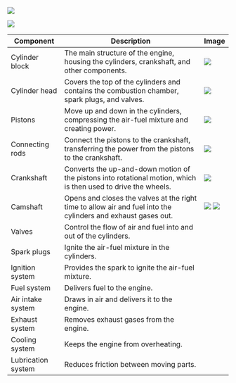 

![](https://i0.wp.com/www.partsofacarengine.com/wp-content/uploads/2023/04/Car-Engine-Parts-Names-with-Diagram.webp?fit=2240%2C1260&ssl=1)

![](https://energy.gov/sites/prod/files/Combustion-Engine-4_1.gif)

| Component | Description | Image |
| ---- | ---- | ---- |
| Cylinder block | The main structure of the engine, housing the cylinders, crankshaft, and other components. | ![](https://www.howacarworks.com/images/130/undefined_w1400.jpg) |
| Cylinder head | Covers the top of the cylinders and contains the combustion chamber, spark plugs, and valves. | ![](https://frankensteined.net/wp-content/uploads/2023/08/LV3-Assem-Intake-2.png) |
| Pistons | Move up and down in the cylinders, compressing the air-fuel mixture and creating power. | ![](https://i.ytimg.com/vi/RV1xWCpBEr8/maxresdefault.jpg) |
| Connecting rods | Connect the pistons to the crankshaft, transferring the power from the pistons to the crankshaft. | ![](https://upload.wikimedia.org/wikipedia/commons/7/7b/Undefined_w1400.jpg) |
| Crankshaft | Converts the up-and-down motion of the pistons into rotational motion, which is then used to drive the wheels. | ![](https://autoprotoway.com/wp-content/uploads/2023/01/components-of-crankshaft.jpg) |
| Camshaft | Opens and closes the valves at the right time to allow air and fuel into the cylinders and exhaust gases out. | ![](https://savree-storage.s3.amazonaws.com/Articles/optimised/Engine%20Crankshaft%20Parts.png) ![](https://www.matfoundrygroup.com/res/SOHC.gif) |
| Valves | Control the flow of air and fuel into and out of the cylinders. |  |
| Spark plugs | Ignite the air-fuel mixture in the cylinders. |  |
| Ignition system | Provides the spark to ignite the air-fuel mixture. |  |
| Fuel system | Delivers fuel to the engine. |  |
| Air intake system | Draws in air and delivers it to the engine. |  |
| Exhaust system | Removes exhaust gases from the engine. |  |
| Cooling system | Keeps the engine from overheating. |  |
| Lubrication system | Reduces friction between moving parts. |  |

